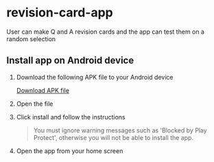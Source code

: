 # revision-card-app
User can make Q and A revision cards and the app can test them on a random selection

## Install app on Android device
1. Download the following APK file to your Android device

   [Download APK file](https://1drv.ms/u/s!AkwCdeKs07DpjeY9zMTryYN-V2Tomw?e=Ztuys5 "Download from OneDrive")

2. Open the file

3. Click install and follow the instructions

   > You must ignore warning messages such as 'Blocked by Play Protect', otherwise you will not be able to install the app.

4. Open the app from your home screen
